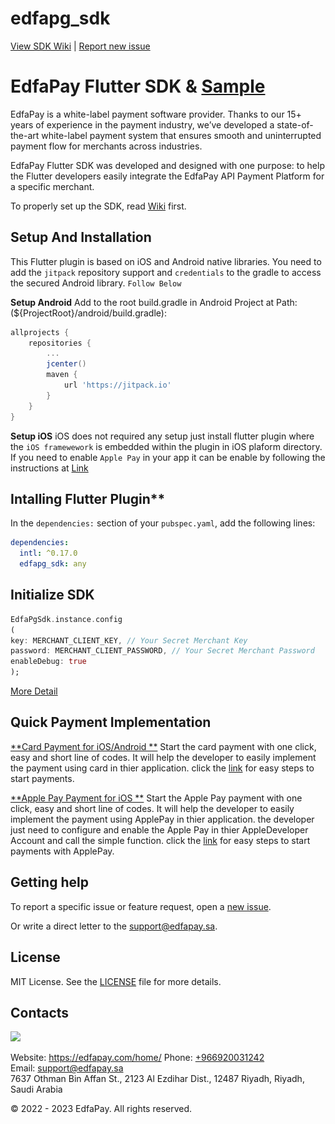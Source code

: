 # edfapg_sdk

[View SDK Wiki](https://github.com/edfapay/edfa-pg-flutter-sdk.git) | [Report new issue](https://github.com/edfapay/edfa-pg-flutter-sdk.git/issues/new)

# EdfaPay Flutter SDK & [Sample](https://github.com/edfapay/edfa-pg-flutter-sdk.git)

EdfaPay is a white-label payment software provider. Thanks to our 15+ years of experience in the
payment industry, we’ve developed a state-of-the-art white-label payment system that ensures smooth
and uninterrupted payment flow for merchants across industries.
 
[//]: # (<p align="center">)

[//]: # (  <a href="https://edfapay.com/home/">)

[//]: # (      <img src="https://github.com/ExpresspaySa/expresspay-flutter-sdk/blob/main/media/header.png" alt="Expresspay" width="400px"/>)

[//]: # (  </a>)

[//]: # (</p>)

EdfaPay Flutter SDK was developed and designed with one purpose: to help the Flutter developers
easily integrate the EdfaPay API Payment Platform for a specific merchant.

To properly set up the SDK, read [Wiki](https://github.com/edfapay/edfa-pg-flutter-sdk/wiki)
first.

## Setup And Installation

This Flutter plugin is based on iOS and Android native libraries.
You need to add the `jitpack` repository support and `credentials` to the gradle to access the
secured Android library. `Follow Below`

**Setup Android**
Add to the root build.gradle in Android Project at Path:(${ProjectRoot}/android/build.gradle):

```groovy
allprojects {
    repositories {
        ...
        jcenter()
        maven {
            url 'https://jitpack.io'
        }
    }
}
```

**Setup iOS**
iOS does not required any setup just install flutter plugin where the `iOS framewework` is embedded
within the plugin in iOS plaform directory.
If you need to enable `Apple Pay` in your app it can be enable by following the instructions
at [Link](https://github.com/edfapay/edfa-pg-flutter-sdk)

## Intalling Flutter Plugin**

In the `dependencies:` section of your `pubspec.yaml`, add the following lines:

```pubspec.yaml
dependencies:
  intl: ^0.17.0
  edfapg_sdk: any
```

## Initialize SDK

```dart
EdfaPgSdk.instance.config
(
key: MERCHANT_CLIENT_KEY, // Your Secret Merchant Key
password: MERCHANT_CLIENT_PASSWORD, // Your Secret Merchant Password
enableDebug: true
);
```

[More Detail](https://github.com/edfapay/edfa-pg-flutter-sdk)

## Quick Payment Implementation

[**Card Payment for iOS/Android
**](https://github.com/edfapay/edfa-pg-flutter-sdk/wiki)
Start the card payment with one click, easy and short line of codes. It will help the developer to
easily implement the payment using card in thier application. click
the [link](https://github.com/edfapay/edfa-pg-flutter-sdk/wiki)
for easy steps to start payments.

[**Apple Pay Payment for iOS
**](https://github.com/edfapay/edfa-pg-flutter-sdk/wiki)
Start the Apple Pay payment with one click, easy and short line of codes. It will help the developer
to easily implement the payment using ApplePay in thier application. the developer just need to
configure and enable the Apple Pay in thier AppleDeveloper Account and call the simple function.
click
the [link](https://github.com/edfapay/edfa-pg-ios-sdk-pod/)
for easy steps to start payments with ApplePay.

## Getting help

To report a specific issue or feature request, open
a [new issue](https://github.com/edfapay/edfa-pg-flutter-sdk/issues/new).

Or write a direct letter to the [support@edfapay.sa](mailto:support@edfapay.sa).

## License

MIT License. See
the [LICENSE](https://github.com/edfapay/edfa-pg-flutter-sdk/blob/master/LICENSE) file for
more details.

## Contacts

![](/media/footer.png)

Website: https://edfapay.com/home/
Phone: [+966920031242](tel:+966920033633)  
Email: [support@edfapay.sa](mailto:support@edfapay.sa)  
7637 Othman Bin Affan St., 2123 Al Ezdihar Dist., 12487 Riyadh, Riyadh, Saudi Arabia

© 2022 - 2023 EdfaPay. All rights reserved.



